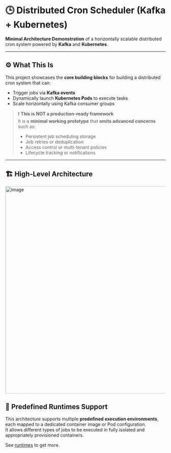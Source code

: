# 🕒 Distributed Cron Scheduler (Kafka + Kubernetes)

**Minimal Architecture Demonstration** of a horizontally scalable distributed cron system powered by **Kafka** and **Kubernetes**.

---

## ⚙️ What This Is

This project showcases the **core building blocks** for building a distributed cron system that can:

- Trigger jobs via **Kafka events**
- Dynamically launch **Kubernetes Pods** to execute tasks
- Scale horizontally using Kafka consumer groups

> ❗ **This is NOT a production-ready framework**  
> It is a **minimal working prototype** that **omits advanced concerns** such as:
>
> - Persistent job scheduling storage
> - Job retries or deduplication
> - Access control or multi-tenant policies
> - Lifecycle tracking or notifications

---

## 🏗️ High-Level Architecture
<img width="1150" height="650" alt="image" src="https://github.com/user-attachments/assets/669ff857-a80b-4698-bf8f-884504e40df1" />

## 🔄 Predefined Runtimes Support

This architecture supports multiple **predefined execution environments**, each mapped to a dedicated container image or Pod configuration.  
It allows different types of jobs to be executed in fully isolated and appropriately provisioned containers.

See [runtimes](https://github.com/WeiTanZzz/unified-cron/tree/main/runtimes) to get more.
